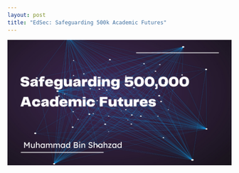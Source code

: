 ```yaml
---
layout: post
title: "EdSec: Safeguarding 500k Academic Futures"
---
```

![EdSec: Safeguarding 500k Academic Futures](/assets/images/EdSec-Safeguarding-500k-Academic-Futures.png)